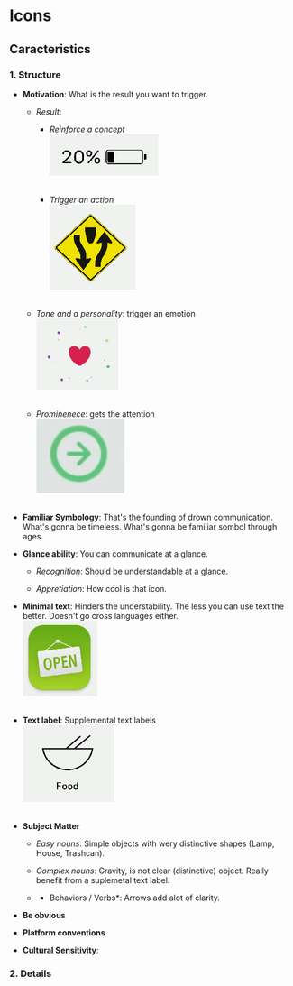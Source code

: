 # Icons

## Caracteristics

### 1. Structure
- **Motivation**: What is the result you want to trigger.
  - *Result*:
    - *Reinforce a concept*<br>
      ![battery.png](battery.png)<br><br>
	
    - *Trigger an action*<br>
      ![obstacle.png](obstacle.png)<br><br>
	
  - *Tone and a personality*: trigger an emotion<br>
    ![delightful.png](delightful.png)<br><br>
	
  - *Prominenece*: gets the attention<br>
    ![vibration.arrow.png](vibration.arrow.png)<br><br>

- **Familiar Symbology**: That's the founding of drown communication. What's gonna be timeless. What's gonna be familiar sombol through ages.

- **Glance ability**: You can communicate at a glance.

  - *Recognition*: Should be understandable at a glance.
 
  - *Appretiation*: How cool is that icon.
  
- **Minimal text**: Hinders the understability. The less you can use text the better. Doesn't go cross languages either.<br>
  ![open.png](open.png)<br><br>
  
- **Text label**: Supplemental text labels<br>
  ![food.png](food.png)<br><br>
	 
- **Subject Matter**
  - *Easy nouns*: Simple objects with wery distinctive shapes (Lamp, House, Trashcan).
  
  - *Complex nouns*: Gravity, is not clear (distinctive) object. Really benefit from a suplemetal text label.
  
  - * Behaviors / Verbs*: Arrows add alot of clarity. 
  
- **Be obvious**

- **Platform conventions**

- **Cultural Sensitivity**: 
  
### 2. Details